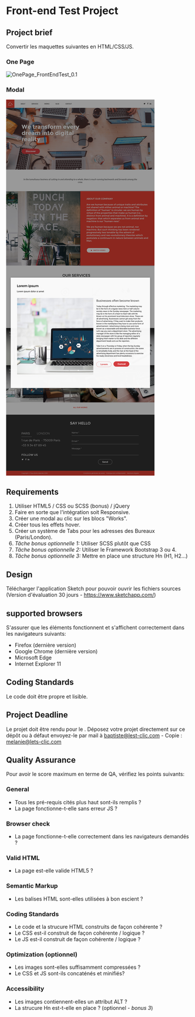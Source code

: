 Front-end Test Project
======================

## Project brief
Convertir les maquettes suivantes en HTML/CSS/JS.

### One Page 
![OnePage_FrontEndTest_0.1](OnePage_FrontEndTest_0.1.png)

### Modal
![OnePage_FrontEndTest-modal-work_0.1](OnePage_FrontEndTest-modal-work_0.1.png)

## Requirements
1. Utiliser HTML5 / CSS ou SCSS (bonus) / jQuery
2. Faire en sorte que l'intégration soit Responsive.
3. Créer une modal au clic sur les blocs "Works".
4. Créer tous les effets hover.
5. Créer un système de Tabs pour les adresses des Bureaux (Paris/London).
6. *Tâche bonus optionnelle 1:* Utiliser SCSS plutôt que CSS
7. *Tâche bonus optionnelle 2:* Utiliser le Framework Bootstrap 3 ou 4.
8. *Tâche bonus optionnelle 3:* Mettre en place une structure Hn (H1, H2...)

## Design
Télécharger l'application Sketch pour pouvoir ouvrir les fichiers sources (Version d'évaluation 30 jours - https://www.sketchapp.com/)

## supported browsers
S'assurer que les éléments fonctionnent et s'affichent correctement dans les navigateurs suivants: 

- Firefox (dernière version)
- Google Chrome (dernière version)
- Microsoft Edge
- Internet Explorer 11

## Coding Standards
Le code doit être propre et lisible. 

## Project Deadline
Le projet doit être rendu pour le .
Déposez votre projet directement sur ce dépôt ou à défaut envoyez-le par mail à baptiste@lest-clic.com - Copie : melanie@lets-clic.com

## Quality Assurance
Pour avoir le score maximum en terme de QA, vérifiez les points suivants:

### General

- Tous les pré-requis cités plus haut sont-ils remplis ?
- La page fonctionne-t-elle sans erreur JS ?

### Browser check

- La page fonctionne-t-elle correctement dans les navigateurs demandés ?

### Valid HTML

- La page est-elle valide HTML5 ?

### Semantic Markup

- Les balises HTML sont-elles utilisées à bon escient ?

### Coding Standards

- Le code et la strucure HTML construits de façon cohérente ?
- Le CSS est-il construit de façon cohérente / logique ?
- Le JS est-il construit de façon cohérente / logique ?

### Optimization (optionnel)

- Les images sont-elles suffisamment compressées ?
- Le CSS et JS sont-ils concaténés et minifiés?

### Accessibility 

- Les images contiennent-elles un attribut ALT ?
- La strucure Hn est-t-elle en place ? (optionnel - *bonus 3*)
